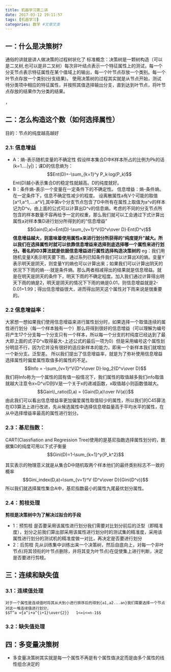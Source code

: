```yaml
---
title: 机器学习第二讲
date: 2017-03-12 19:11:57
tags: [机器学习]
categories: 数学 #文章文类
---
```


## 一：什么是决策树?
通俗的讲就是讲人做决策的过程树状化了
标准概念：决策树是一颗树构造（可以是二叉树,也可以是非二叉树）每次非叶结点表示一个特征属性上的测试，每一个分支节点表示特征属性在某个值域上的输出，每一个叶节点存放一个类别。每一个叶节点存放一个类别(分支结果)。
使用决策树的过程其实就是从节点开始，测试待分类项中相应的特征属性，并按照其值选择输出分支，直到达到叶节点，将叶节点存放的结果作为分类的结果。
<!-- more -->，
## 二：怎么构造这个数（如何选择属性）
目的：节点的纯度越高越好
### 2.1: 信息增益
+ A：熵-表示随机变量的不确定性
	假设样本集合D中K样本所占的比例为Pk的话(k=1....|y|)；课D的信息熵为：
$$Ent(D)=-\sum_{k=1}^y P_k·log(P_k)$$
Ent(D)越小表示集合D的稳定性就越高。D的纯度就好。
+ B：条件熵-表示一个变量在一定条件下的不确定性。
信息增益：熵-条件熵。在一定条件下，信息不确定性减少的程度。
设离散属性a有V个可能的取值[a^1,a^1,....a^V],其中第v个分支节点包含了D中所有在属性上取值为a^v的样本记为D^v。由上面的公式可以计算出D^v的信息熵。考虑的不同的分支节点所包含的样本数量不容再给予一定的权重，那么我们就可以工会通过下式计算出属性a对样本集D进行划分所得到的的“信息增益”
$$Gain(D,a)=Ent(D)-\sum_{v=1}^V{D^v\over D}·Ent(D^v)$$
**信息增益越大，则意味着使用属性a来进行划分所获得的“纯度提升”越大。所以我们在选择属性时就可以依靠信息增益来选择到底选择哪一个属性来进行划分。著名的ID3算法就是依据信息增益进行属性选择构造决策树的**
eg：我们用随机变量X表示明天要下雨，通过系列已知条件我们可以计算出X的熵。变量Y表示明天是阴天，则变量Y的熵也可以计算出来；如果我们可以计算出阴天的状况下下雨的熵---就是条件熵。那么两者相减得出的结果就是信息增益。就是在明天是阴天的条件下，明天下雨的不确定程度。加入我们通过计算得出明天下雨的熵是2，明天是阴天的情况下下雨的熵是0.01，则信息增益就是2-0.01=1.99；得出信息增益很大，进而得出阴天这个属性对下雨来说是很重要的。
### 2.2 信息增益率：
大家想一想如果我们使用信息增益来进行属性划分时，如果选择一个取值连续的属性进行划分（每一个样本独有一个）那么将得到很好的信息增益（可以理解为编号将产生17个分支每一个分支只有一个样本，所以每一个分支的村纯度已经达到了最大即上面的式子D^v取得最大-上述公式的最后一项为0）但是采用编号这个属性划分明显不行，因为它并没有很好的适应新样本的能力，即来一个新样本我们就增加一个新分支。泛型差。
所以我们提出了信息增益率，就是为了弥补使用信息增益选择属性时偏爱属性取值多的属性的不足。
$$Info = -\sum_{v=1}^V{D^v\over D}·log_2{D^v\over D}$$
我们将Info称为一个属性的固有值一般情况下，我们属性的取值越多我们info取值就越大注意令x=D^v/D则IV是一个关于x的递减函数，x取值越小则函数值越大。
$$Gain\\_ratio(D,a) = {Gain(D,a)\over IV(a)}$$
由此我们可以看出信息增益率更加偏爱属性取值较少的属性，所以我们的C45算法在ID3算法上进行改进，先从候选属性中选择信息增益量高于平均水平的属性，在从中选择增益率最高的属性进行划分。

### 2.3：基尼指数：
CART(Classfiation and Regression Tree)使用的是基尼指数选择属性划分的，数据集D的纯度可用以下式子衡量
$$Gini(D)=1-\sum_{k=1}^y{P_k^2}$$

其实表示的物理意义就是从集合D中随机取两个样本他们的最终类别标志不一致的概率
$$Gini_index(D,a)=\sum_{v=1}^V {D^v\over D}{Gini(D^v)}$$
所以我们就选择属性集合A中，基尼指数最小的属性九尾最优划分属性。
### 2.4：剪枝处理
**剪枝是决策树中为了解决过拟合的手段**
+ 1：预剪枝
	是否要采用该属性进行划分我们需要对比划分前后的泛型（即精准度），划分之前我们算出部采用该属性进行划分时的测试集的精准度，采用该属性进行划分的测试机的精准度做一对比，再决定是否要进行划分
+ 2：后剪枝
	先从训练集中训练出来一个决策树，然后自底向上，对每一个非叶节点(将其领衔的叶节点删除，并将其变为叶节点)在促使集上进行判断，决定是否要进行剪枝。
## 三：连续和缺失值
### 3.1：连续值处理
	对于一个属性是连续值时将其从大到小进行排序后的得到{a1,a2...an}我们需要选择一个节点对这一堆连续值进行划分，
	$$T^a ={a^i+a^{i+1}\over{2}}   1<=i<=n-1$$
### 3.2：缺失值处理

## 四：多变量决策树 
+ 多变量决策树其实就是每一个属性不再是有个属性值决定而是由多个属性的线性组合决定的
